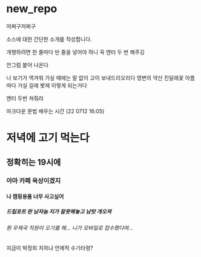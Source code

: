 # new_repo
어쩌구저쩌구

소스에 대한 간단한 소개를 작성합니다.

개행하려면 한 줄마다 빈 줄을 넣어야 하니 꼭 엔터 두 번 해주깅

안그럼 붙어 나온다

나 보기가 역겨워 가실 때에는
말 없이 고이 보내드리오리다
영변의 약산 진달래꽃
아름따다 가실 길에 봣제 이렇게 되는거다

엔터 두번 쳐줘라

마크다운 문법 배우는 시간 (22 0712 16:05)

# 저녁에 고기 먹는다
## 정확히는 19시에
### 아마 카페 옥상이겠지
#### 나 캠핑용품 너무 사고싶어
##### 드립포트 판 남자놈 지가 잘못해놓고 남탓 개오져
###### 뭔 우체국 직원이 오기를 해... 니가 모바일로 접수했다며... 
지금이 박정희 치하냐 언제적 수기타령?
